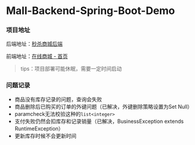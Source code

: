 # Mall-Backend-Spring-Boot-Demo

### 项目地址

后端地址：[秒杀商城后端](https://mserver.cngo.xyz/)

前端地址：[在线商城 - 首页](https://m.cngo.xyz/)

> tips：项目部署可能休眠，需要一定时间启动

### 问题记录

- 商品没有库存记录的问题，查询会失败
- 商品删除后已购买的订单的外键问题（已解决，外键删除策略设置为Set Null）
- paramcheck无法校验这种的`list<integer>`
- 支付失败仍然会扣库存和记录销量（已解决，BusinessException extends RuntimeException）
- 更新库存时候不会更新时间